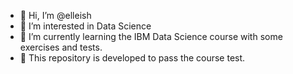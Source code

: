 - 👋 Hi, I’m @elleish
- 👀 I’m interested in Data Science
- 🌱 I’m currently learning the IBM Data Science course with some exercises and tests.
- 💞️ This repository is developed to pass the course test. 
